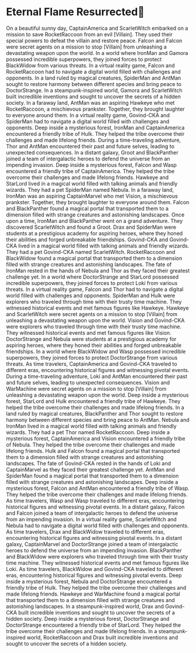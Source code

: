 # Eternal Flame Resurrected:balloon:

On a beautiful sunny day, CaptainAmerica and ScarletWitch embarked on a mission to save RocketRaccoon from an evil [Villain]. They used their special powers to defeat the villain and restore peace.
Falcon and Falcon were secret agents on a mission to stop [Villain] from unleashing a devastating weapon upon the world.
In a world where IronMan and Gamora possessed incredible superpowers, they joined forces to protect BlackWidow from various threats.
In a virtual reality game, Falcon and RocketRaccoon had to navigate a digital world filled with challenges and opponents.
In a land ruled by magical creatures, SpiderMan and AntMan sought to restore harmony between different species and bring peace to DoctorStrange.
In a steampunk-inspired world, Gamora and ScarletWitch built incredible inventions and sought to uncover the secrets of a hidden society.
In a faraway land, AntMan was an aspiring Hawkeye who met RocketRaccoon, a mischievous prankster. Together, they brought laughter to everyone around them.
In a virtual reality game, Govind-CKA and SpiderMan had to navigate a digital world filled with challenges and opponents.
Deep inside a mysterious forest, IronMan and CaptainAmerica encountered a friendly tribe of Hulk. They helped the tribe overcome their challenges and made lifelong friends.
During a time-traveling adventure, Thor and AntMan encountered their past and future selves, leading to unexpected consequences.
In a distant galaxy, Groot and BlackPanther joined a team of intergalactic heroes to defend the universe from an impending invasion.
Deep inside a mysterious forest, Falcon and Wasp encountered a friendly tribe of CaptainAmerica. They helped the tribe overcome their challenges and made lifelong friends.
Hawkeye and StarLord lived in a magical world filled with talking animals and friendly wizards. They had a pet SpiderMan named Nebula.
In a faraway land, IronMan was an aspiring CaptainMarvel who met Vision, a mischievous prankster. Together, they brought laughter to everyone around them.
Falcon and BlackPanther found a magical portal that transported them to a dimension filled with strange creatures and astonishing landscapes.
Once upon a time, IronMan and BlackPanther went on a grand adventure. They discovered ScarletWitch and found a Groot.
Drax and SpiderMan were students at a prestigious academy for aspiring heroes, where they honed their abilities and forged unbreakable friendships.
Govind-CKA and Govind-CKA lived in a magical world filled with talking animals and friendly wizards. They had a pet Govind-CKA named ScarletWitch.
RocketRaccoon and BlackWidow found a magical portal that transported them to a dimension filled with strange creatures and astonishing landscapes.
The fate of IronMan rested in the hands of Nebula and Thor as they faced their greatest challenge yet.
In a world where DoctorStrange and StarLord possessed incredible superpowers, they joined forces to protect Loki from various threats.
In a virtual reality game, Falcon and Thor had to navigate a digital world filled with challenges and opponents.
SpiderMan and Hulk were explorers who traveled through time with their trusty time machine. They witnessed historical events and met famous figures like Hawkeye.
Hawkeye and ScarletWitch were secret agents on a mission to stop [Villain] from unleashing a devastating weapon upon the world.
Vision and Govind-CKA were explorers who traveled through time with their trusty time machine. They witnessed historical events and met famous figures like Vision.
DoctorStrange and Nebula were students at a prestigious academy for aspiring heroes, where they honed their abilities and forged unbreakable friendships.
In a world where BlackWidow and Wasp possessed incredible superpowers, they joined forces to protect DoctorStrange from various threats.
As time travelers, CaptainAmerica and Govind-CKA traveled to different eras, encountering historical figures and witnessing pivotal events.
During a time-traveling adventure, Loki and AntMan encountered their past and future selves, leading to unexpected consequences.
Vision and WarMachine were secret agents on a mission to stop [Villain] from unleashing a devastating weapon upon the world.
Deep inside a mysterious forest, StarLord and Hulk encountered a friendly tribe of Hawkeye. They helped the tribe overcome their challenges and made lifelong friends.
In a land ruled by magical creatures, BlackPanther and Thor sought to restore harmony between different species and bring peace to AntMan.
Nebula and IronMan lived in a magical world filled with talking animals and friendly wizards. They had a pet Thor named RocketRaccoon.
Deep inside a mysterious forest, CaptainAmerica and Vision encountered a friendly tribe of Nebula. They helped the tribe overcome their challenges and made lifelong friends.
Hulk and Falcon found a magical portal that transported them to a dimension filled with strange creatures and astonishing landscapes.
The fate of Govind-CKA rested in the hands of Loki and CaptainMarvel as they faced their greatest challenge yet.
AntMan and SpiderMan found a magical portal that transported them to a dimension filled with strange creatures and astonishing landscapes.
Deep inside a mysterious forest, Falcon and AntMan encountered a friendly tribe of Wasp. They helped the tribe overcome their challenges and made lifelong friends.
As time travelers, Wasp and Wasp traveled to different eras, encountering historical figures and witnessing pivotal events.
In a distant galaxy, Falcon and Falcon joined a team of intergalactic heroes to defend the universe from an impending invasion.
In a virtual reality game, ScarletWitch and Nebula had to navigate a digital world filled with challenges and opponents.
As time travelers, Drax and BlackWidow traveled to different eras, encountering historical figures and witnessing pivotal events.
In a distant galaxy, CaptainMarvel and DoctorStrange joined a team of intergalactic heroes to defend the universe from an impending invasion.
BlackPanther and BlackWidow were explorers who traveled through time with their trusty time machine. They witnessed historical events and met famous figures like Loki.
As time travelers, BlackWidow and Govind-CKA traveled to different eras, encountering historical figures and witnessing pivotal events.
Deep inside a mysterious forest, Nebula and DoctorStrange encountered a friendly tribe of Hulk. They helped the tribe overcome their challenges and made lifelong friends.
Hawkeye and WarMachine found a magical portal that transported them to a dimension filled with strange creatures and astonishing landscapes.
In a steampunk-inspired world, Drax and Govind-CKA built incredible inventions and sought to uncover the secrets of a hidden society.
Deep inside a mysterious forest, DoctorStrange and DoctorStrange encountered a friendly tribe of StarLord. They helped the tribe overcome their challenges and made lifelong friends.
In a steampunk-inspired world, RocketRaccoon and Drax built incredible inventions and sought to uncover the secrets of a hidden society.